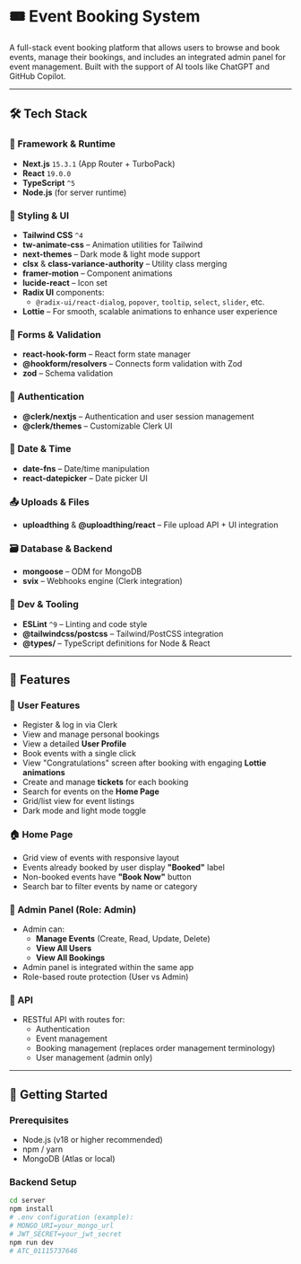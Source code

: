 # 🎟️ Event Booking System

A full-stack event booking platform that allows users to browse and book events, manage their bookings, and includes an integrated admin panel for event management. Built with the support of AI tools like ChatGPT and GitHub Copilot.

---

## 🛠 Tech Stack

### 🔧 Framework & Runtime
- **Next.js** `15.3.1` (App Router + TurboPack)
- **React** `19.0.0`
- **TypeScript** `^5`
- **Node.js** (for server runtime)

### 🎨 Styling & UI
- **Tailwind CSS** `^4`
- **tw-animate-css** – Animation utilities for Tailwind
- **next-themes** – Dark mode & light mode support
- **clsx** & **class-variance-authority** – Utility class merging
- **framer-motion** – Component animations
- **lucide-react** – Icon set
- **Radix UI** components:
  - `@radix-ui/react-dialog`, `popover`, `tooltip`, `select`, `slider`, etc.
- **Lottie** – For smooth, scalable animations to enhance user experience

### 📑 Forms & Validation
- **react-hook-form** – React form state manager
- **@hookform/resolvers** – Connects form validation with Zod
- **zod** – Schema validation

### 🔐 Authentication
- **@clerk/nextjs** – Authentication and user session management
- **@clerk/themes** – Customizable Clerk UI

### 📆 Date & Time
- **date-fns** – Date/time manipulation
- **react-datepicker** – Date picker UI

### 📤 Uploads & Files
- **uploadthing** & **@uploadthing/react** – File upload API + UI integration

### 🗃️ Database & Backend
- **mongoose** – ODM for MongoDB
- **svix** – Webhooks engine (Clerk integration)

### 🧰 Dev & Tooling
- **ESLint** `^9` – Linting and code style
- **@tailwindcss/postcss** – Tailwind/PostCSS integration
- **@types/** – TypeScript definitions for Node & React

---

## 📌 Features

### 👤 User Features
- Register & log in via Clerk
- View and manage personal bookings
- View a detailed **User Profile**
- Book events with a single click
- View "Congratulations" screen after booking with engaging **Lottie animations**
- Create and manage **tickets** for each booking
- Search for events on the **Home Page**
- Grid/list view for event listings
- Dark mode and light mode toggle

### 🏠 Home Page
- Grid view of events with responsive layout
- Events already booked by user display **"Booked"** label
- Non-booked events have **"Book Now"** button
- Search bar to filter events by name or category

### 🧾 Admin Panel (Role: Admin)
- Admin can:
  - **Manage Events** (Create, Read, Update, Delete)
  - **View All Users**
  - **View All Bookings**
- Admin panel is integrated within the same app
- Role-based route protection (User vs Admin)

### 🔁 API
- RESTful API with routes for:
  - Authentication
  - Event management
  - Booking management (replaces order management terminology)
  - User management (admin only)

---

## 🚀 Getting Started

### Prerequisites

- Node.js (v18 or higher recommended)
- npm / yarn
- MongoDB (Atlas or local)

### Backend Setup

```bash
cd server
npm install
# .env configuration (example):
# MONGO_URI=your_mongo_url
# JWT_SECRET=your_jwt_secret
npm run dev
#   A T C _ 0 1 1 1 5 7 3 7 6 4 6 
 
 

